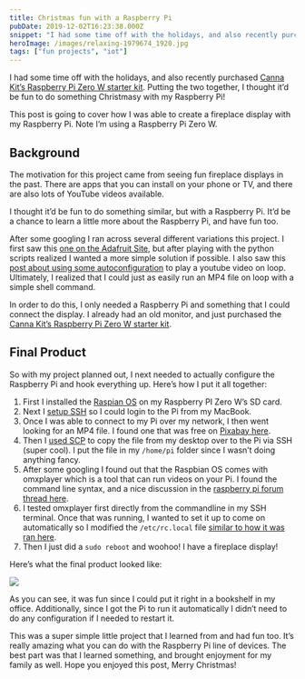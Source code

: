 ```yaml
---
title: Christmas fun with a Raspberry Pi
pubDate: 2019-12-02T16:23:38.000Z
snippet: "I had some time off with the holidays, and also recently purchased Canna Kit's Raspberry Pi Zero W starter kit. Putting the two together, I thought it'd be fun to do something Christ"
heroImage: /images/relaxing-1979674_1920.jpg
tags: ["fun projects", "iot"]
---
```


I had some time off with the holidays, and also recently purchased [Canna Kit’s Raspberry Pi Zero W starter kit](https://www.microcenter.com/product/510647/canakit-starter-kit-with-premium-black-case-for-raspberry-pi-zero-w). Putting the two together, I thought it’d be fun to do something Christmasy with my Raspberry Pi!

This post is going to cover how I was able to create a fireplace display with my Raspberry Pi. Note I’m using a Raspberry Pi Zero W.

## Background

The motivation for this project came from seeing fun fireplace displays in the past. There are apps that you can install on your phone or TV, and there are also lots of YouTube videos available.

I thought it’d be fun to do something similar, but with a Raspberry Pi. It’d be a chance to learn a little more about the Raspberry Pi, and have fun too.

After some googling I ran across several different variations this project. I first saw this [one on the Adafruit Site](https://blog.adafruit.com/2017/12/08/raspberry-pi-perpetual-yule-log-raspberry_pi-piday-raspberrypi/), but after playing with the python scripts realized I wanted a more simple solution if possible. I also saw this [post about using some autoconfiguration](https://www.balena.io/blog/electronjs-the-ultimate-guide/) to play a youtube video on loop. Ultimately, I realized that I could just as easily run an MP4 file on loop with a simple shell command.

In order to do this, I only needed a Raspberry Pi and something that I could connect the display. I already had an old monitor, and just purchased the [Canna Kit’s Raspberry Pi Zero W starter kit](https://www.microcenter.com/product/510647/canakit-starter-kit-with-premium-black-case-for-raspberry-pi-zero-w).

## Final Product

So with my project planned out, I next needed to actually configure the Raspberry Pi and hook everything up. Here’s how I put it all together:

1. First I installed the [Raspian OS](https://www.raspberrypi.org/downloads/raspbian/) on my Raspberry PI Zero W’s SD card.
2. Next I [setup SSH](https://www.raspberrypi.org/documentation/remote-access/ssh/) so I could login to the Pi from my MacBook.
3. Once I was able to connect to my Pi over my network, I then went looking for an MP4 file. I found one that was free on [Pixabay here](https://pixabay.com/videos/fireplace-fire-flames-warmth-warm-1971/).
4. Then I [used SCP](https://unix.stackexchange.com/questions/106480/how-to-copy-files-from-one-machine-to-another-using-ssh) to copy the file from my desktop over to the Pi via SSH (super cool). I put the file in my `/home/pi` folder since I wasn’t doing anything fancy.
5. After some googling I found out that the Raspbian OS comes with omxplayer which is a tool that can run videos on your Pi. I found the command line syntax, and a nice discussion in the [raspberry pi forum thread here](https://www.raspberrypi.org/forums/viewtopic.php?t=191942).
6. I tested omxplayer first directly from the commandline in my SSH terminal. Once that was running, I wanted to set it up to come on automatically so I modified the `/etc/rc.local` file [similar to how it was ran here](https://learn.sparkfun.com/tutorials/how-to-run-a-raspberry-pi-program-on-startup/all).
7. Then I just did a `sudo reboot` and woohoo! I have a fireplace display!

Here’s what the final product looked like:

![](/images/yulelog.jpg)

As you can see, it was fun since I could put it right in a bookshelf in my office. Additionally, since I got the Pi to run it automatically I didn’t need to do any configuration if I needed to restart it.

This was a super simple little project that I learned from and had fun too. It’s really amazing what you can do with the Raspberry Pi line of devices. The best part was that I learned something, and brought enjoyment for my family as well. Hope you enjoyed this post, Merry Christmas!

